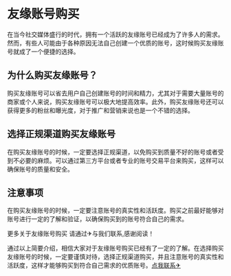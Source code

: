 # 友缘账号购买

在当今社交媒体盛行的时代，拥有一个活跃的友缘账号已经成为了许多人的需求。然而，有些人可能由于各种原因无法自己创建一个优质的账号，这时候购买友缘账号就成了一个便捷的选择。

## 为什么购买友缘账号？

购买友缘账号可以省去用户自己创建账号的时间和精力，尤其对于需要大量账号的商家或个人来说，购买友缘账号可以极大地提高效率。此外，购买友缘账号还可以获得更多的粉丝和曝光度，对于推广和营销来说也是一个不错的选择。

## 选择正规渠道购买友缘账号

在购买友缘账号的时候，一定要选择正规渠道，以免购买到质量不好的账号或者受到不必要的麻烦。可以通过第三方平台或者专业的账号交易平台来购买，这样可以确保账号的质量和安全。

## 注意事项

在购买友缘账号的时候，一定要注意账号的真实性和活跃度。购买之前最好能够对账号进行一定的了解和验证，以确保购买到的账号符合自己的需求。

更多关于友缘账号购买 请通过✈与我们联系,感谢阅读！

通过以上简要介绍，相信大家对于友缘账号购买已经有了一定的了解。在选择购买友缘账号的时候，一定要谨慎对待，选择正规渠道购买，并且注意账号的真实性和活跃度，这样才能够购买到符合自己需求的优质账号。[点我联系✈](https://pc.G208.com)